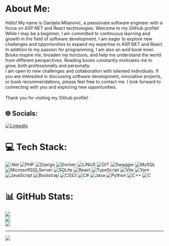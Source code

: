 # About Me:
Hello! My name is Danijela Milanović, a passionate software engineer with a focus on ASP.NET and React technologies. Welcome to my GitHub profile!<br>While I may be a beginner, I am committed to continuous learning and growth in the field of software development. I am eager to explore new challenges and opportunities to expand my expertise in ASP.NET and React.<br>In addition to my passion for programming, I am also an avid book lover. Books inspire me, broaden my horizons, and help me understand the world from different perspectives. Reading books constantly motivates me to grow, both professionally and personally.<br>I am open to new challenges and collaboration with talented individuals. If you are interested in discussing software development, innovative projects, or book recommendations, please feel free to contact me. I look forward to connecting with you and exploring new opportunities.<br><br>Thank you for visiting my Github profile!


## 🌐 Socials:
[![LinkedIn](https://img.shields.io/badge/LinkedIn-%230077B5.svg?logo=linkedin&logoColor=white)](https://linkedin.com/in/danijela-milanović) 

# 💻 Tech Stack:
![.Net](https://img.shields.io/badge/.NET-5C2D91?style=for-the-badge&logo=.net&logoColor=white) ![PHP](https://img.shields.io/badge/php-%23777BB4.svg?style=for-the-badge&logo=php&logoColor=white) ![Django](https://img.shields.io/badge/django-%23092E20.svg?style=for-the-badge&logo=django&logoColor=white) ![Docker](https://img.shields.io/badge/docker-%230db7ed.svg?style=for-the-badge&logo=docker&logoColor=white) ![LINUX](https://img.shields.io/badge/Linux-FCC624?style=for-the-badge&logo=linux&logoColor=black) ![GIT](https://img.shields.io/badge/Git-fc6d26?style=for-the-badge&logo=git&logoColor=white) ![Swagger](https://img.shields.io/badge/-Swagger-%23Clojure?style=for-the-badge&logo=swagger&logoColor=white) ![MySQL](https://img.shields.io/badge/mysql-%2300000f.svg?style=for-the-badge&logo=mysql&logoColor=white) ![MicrosoftSQLServer](https://img.shields.io/badge/Microsoft%20SQL%20Server-CC2927?style=for-the-badge&logo=microsoft%20sql%20server&logoColor=white) ![SQLite](https://img.shields.io/badge/sqlite-%2307405e.svg?style=for-the-badge&logo=sqlite&logoColor=white) ![React](https://img.shields.io/badge/react-%2320232a.svg?style=for-the-badge&logo=react&logoColor=%2361DAFB) ![TypeScript](https://img.shields.io/badge/typescript-%23007ACC.svg?style=for-the-badge&logo=typescript&logoColor=white) ![Vite](https://img.shields.io/badge/vite-%23646CFF.svg?style=for-the-badge&logo=vite&logoColor=white) ![Yarn](https://img.shields.io/badge/yarn-%232C8EBB.svg?style=for-the-badge&logo=yarn&logoColor=white) ![JavaScript](https://img.shields.io/badge/javascript-%23323330.svg?style=for-the-badge&logo=javascript&logoColor=%23F7DF1E) ![Bootstrap](https://img.shields.io/badge/bootstrap-%238511FA.svg?style=for-the-badge&logo=bootstrap&logoColor=white) ![CSS3](https://img.shields.io/badge/css3-%231572B6.svg?style=for-the-badge&logo=css3&logoColor=white) ![C#](https://img.shields.io/badge/c%23-%23239120.svg?style=for-the-badge&logo=c-sharp&logoColor=white) ![Java](https://img.shields.io/badge/java-%23ED8B00.svg?style=for-the-badge&logo=openjdk&logoColor=white) ![Python](https://img.shields.io/badge/python-3670A0?style=for-the-badge&logo=python&logoColor=ffdd54) ![C++](https://img.shields.io/badge/c++-%2300599C.svg?style=for-the-badge&logo=c%2B%2B&logoColor=white) ![C](https://img.shields.io/badge/c-%2300599C.svg?style=for-the-badge&logo=c&logoColor=white)
                     
# 📊 GitHub Stats:
![](https://github-readme-stats.vercel.app/api?username=DanijelaMilanovic&theme=default&hide_border=true&include_all_commits=false&count_private=false)<br/>
![](https://github-readme-streak-stats.herokuapp.com/?user=DanijelaMilanovic&theme=default&hide_border=true)<br/>
![](https://github-readme-stats.vercel.app/api/top-langs/?username=DanijelaMilanovic&theme=default&hide_border=true&include_all_commits=false&count_private=false&layout=compact)

---
[![](https://visitcount.itsvg.in/api?id=DanijelaMilanovic&icon=0&color=1)](https://visitcount.itsvg.in)

<!-- Proudly created with GPRM ( https://gprm.itsvg.in ) -->
